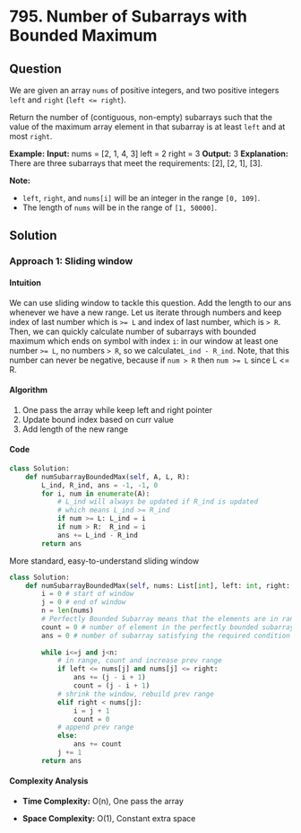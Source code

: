 
# 795. Number of Subarrays with Bounded Maximum

## Question

We are given an array  `nums`  of positive integers, and two positive integers  `left`  and  `right`  (`left <= right`).

Return the number of (contiguous, non-empty) subarrays such that the value of the maximum array element in that subarray is at least  `left`  and at most  `right`.

**Example:**
**Input:** 
nums = [2, 1, 4, 3]
left = 2
right = 3
**Output:** 3
**Explanation:** There are three subarrays that meet the requirements: [2], [2, 1], [3].

**Note:**

-   `left`,  `right`, and  `nums[i]`  will be an integer in the range  `[0, 109]`.
-   The length of  `nums`  will be in the range of  `[1, 50000]`.
## Solution

  

### Approach 1: Sliding window

#### Intuition
We can use sliding window to tackle this question. Add the length to our ans whenever we have a new range. Let us iterate through numbers and keep index of last number which is `>= L` and index of last number, which is `> R`. Then, we can quickly calculate number of subarrays with bounded maximum which ends on symbol with index `i`: in our window at least one number `>= L`, no numbers `> R`, so we calculate`L_ind - R_ind`. Note, that this number can never be negative, because if `num > R` then `num >= L` since L <= R.

#### Algorithm
1. One pass the array while keep left and right pointer
2. Update bound index based on curr value
3. Add length of the new range

#### Code

```python
class Solution:
    def numSubarrayBoundedMax(self, A, L, R):
        L_ind, R_ind, ans = -1, -1, 0
        for i, num in enumerate(A):
	        # L_ind will always be updated if R_ind is updated
	        # which means L_ind >= R_ind
            if num >= L: L_ind = i
            if num > R:  R_ind = i
            ans += L_ind - R_ind
        return ans
```
More standard, easy-to-understand sliding window
```python
class Solution:
    def numSubarrayBoundedMax(self, nums: List[int], left: int, right: int) -> int:
        i = 0 # start of window
        j = 0 # end of window
        n = len(nums)
        # Perfectly Bounded Subarray means that the elements are in range [left,right] and present in the current window [i,j].
        count = 0 # number of element in the perfectly bounded subarray
        ans = 0 # number of subarray satisfying the required condition
        
        while i<=j and j<n:
	        # in range, count and increase prev range
            if left <= nums[j] and nums[j] <= right:
                ans += (j - i + 1)
                count = (j - i + 1)
            # shrink the window, rebuild prev range
            elif right < nums[j]:
                i = j + 1
                count = 0
            # append prev range
            else:
                ans += count
            j += 1
        return ans
```

#### Complexity Analysis

  

-  **Time Complexity:** O(n), One pass the array
  

-  **Space Complexity:** O(1), Constant extra space
